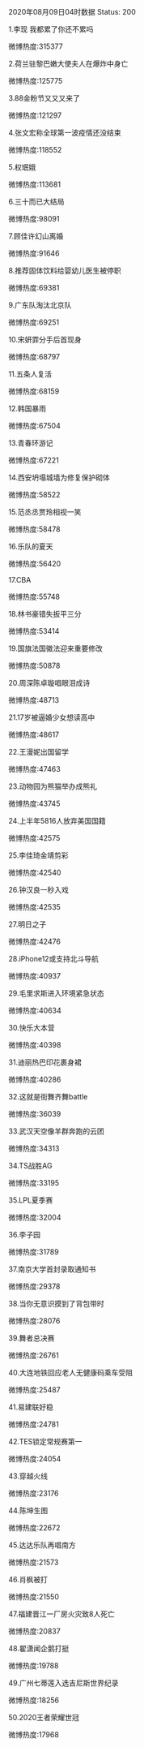 2020年08月09日04时数据
Status: 200

1.李现 我都累了你还不累吗

微博热度:315377

2.荷兰驻黎巴嫩大使夫人在爆炸中身亡

微博热度:125775

3.88金粉节又又又来了

微博热度:121297

4.张文宏称全球第一波疫情还没结束

微博热度:118552

5.权珉娥

微博热度:113681

6.三十而已大结局

微博热度:98091

7.顾佳许幻山离婚

微博热度:91646

8.推荐固体饮料给婴幼儿医生被停职

微博热度:69381

9.广东队淘汰北京队

微博热度:69251

10.宋妍霏分手后首现身

微博热度:68797

11.五条人复活

微博热度:68159

12.韩国暴雨

微博热度:67504

13.青春环游记

微博热度:67221

14.西安坍塌城墙为修复保护砌体

微博热度:58522

15.范丞丞贾玲相视一笑

微博热度:58478

16.乐队的夏天

微博热度:56420

17.CBA

微博热度:55748

18.林书豪错失扳平三分

微博热度:53414

19.国旗法国徽法迎来重要修改

微博热度:50878

20.周深陈卓璇唱眼泪成诗

微博热度:48713

21.17岁被逼婚少女想读高中

微博热度:48617

22.王漫妮出国留学

微博热度:47463

23.动物园为熊猫举办成熊礼

微博热度:43745

24.上半年5816人放弃美国国籍

微博热度:42575

25.李佳琦金靖剪彩

微博热度:42540

26.钟汉良一秒入戏

微博热度:42535

27.明日之子

微博热度:42476

28.iPhone12或支持北斗导航

微博热度:40937

29.毛里求斯进入环境紧急状态

微博热度:40634

30.快乐大本营

微博热度:40398

31.迪丽热巴印花裹身裙

微博热度:40286

32.这就是街舞齐舞battle

微博热度:36039

33.武汉天空像羊群奔跑的云团

微博热度:34313

34.TS战胜AG

微博热度:33195

35.LPL夏季赛

微博热度:32004

36.李子园

微博热度:31789

37.南京大学首封录取通知书

微博热度:29378

38.当你无意识摸到了背包带时

微博热度:28076

39.舞者总决赛

微博热度:26761

40.大连地铁回应老人无健康码乘车受阻

微博热度:25487

41.易建联好稳

微博热度:24781

42.TES锁定常规赛第一

微博热度:24054

43.穿越火线

微博热度:23176

44.陈坤生图

微博热度:22672

45.达达乐队再唱南方

微博热度:21573

46.肖枫被打

微博热度:21550

47.福建晋江一厂房火灾致8人死亡

微博热度:20837

48.翟潇闻企鹅打挺

微博热度:19788

49.广州七蒂莲入选吉尼斯世界纪录

微博热度:18256

50.2020王者荣耀世冠

微博热度:17968

